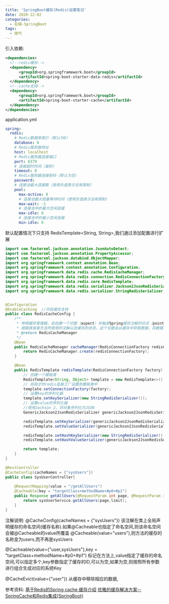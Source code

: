 ```yaml
---
title: 'SpringBoot缓存(Redis)设置笔记'
date: 2020-12-02
categories: 
  - 后端-SpringBoot
tags:
  - 技巧
---
```


引入依赖:

```xml
<dependencies>
  <!--redis缓存-->
  <dependency>
      <groupId>org.springframework.boot</groupId>
      <artifactId>spring-boot-starter-data-redis</artifactId>
  </dependency>
  <!--cache支持-->
  <dependency>
      <groupId>org.springframework.boot</groupId>
      <artifactId>spring-boot-starter-cache</artifactId>
  </dependency>
</dependencies>
```

application.yml

```yml
spring:
  redis:
    # Redis数据库索引（默认为0）
    database: 0
    # Redis服务器地址
    host: localhost
    # Redis服务器连接端口
    port: 6379
    # 连接超时时间（毫秒）
    timeout: 0
    # Redis服务器连接密码（默认为空）
    password:
    # 连接池最大连接数（使用负值表示没有限制）
    pool:
      max-active: 8
      # 连接池最大阻塞等待时间（使用负值表示没有限制）
      max-wait: -1
      # 连接池中的最大空闲连接
      max-idle: 8
      # 连接池中的最小空闲连接
      min-idle: 0
```

默认配置情况下只支持 RedisTemplate<String, String>,我们通过添加配置进行扩展

```java
import com.fasterxml.jackson.annotation.JsonAutoDetect;
import com.fasterxml.jackson.annotation.PropertyAccessor;
import com.fasterxml.jackson.databind.ObjectMapper;
import org.springframework.context.annotation.Bean;
import org.springframework.context.annotation.Configuration;
import org.springframework.data.redis.cache.RedisCacheManager;
import org.springframework.data.redis.connection.RedisConnectionFactory;
import org.springframework.data.redis.core.RedisTemplate;
import org.springframework.data.redis.serializer.Jackson2JsonRedisSerializer;
import org.springframework.data.redis.serializer.StringRedisSerializer;


@Configuration
@EnableCaching  //开启缓存支持
public class RedisCacheConfig {
    /**
     * 申明缓存管理器，会创建一个切面（aspect）并触发Spring缓存注解的切点（pointcut）
     * 根据类或者方法所使用的注解以及缓存的状态，这个切面会从缓存中获取数据，将数据添加到缓存之中或者从缓存中移除某个值
     * @return RedisCacheManager
     */
    @Bean
    public RedisCacheManager cacheManager(RedisConnectionFactory redisConnectionFactory) {
        return RedisCacheManager.create(redisConnectionFactory);
    }

    @Bean
    public RedisTemplate redisTemplate(RedisConnectionFactory factory) {
        // 创建一个模板类
        RedisTemplate<String, Object> template = new RedisTemplate<>();
        // 将刚才的redis连接工厂设置到模板类中
        template.setConnectionFactory(factory);
        // 设置key的序列化器
        template.setKeySerializer(new StringRedisSerializer());
        // 设置value的序列化器
        //使用Jackson 2，将对象序列化为JSON
        GenericJackson2JsonRedisSerializer genericJackson2JsonRedisSerializer = new GenericJackson2JsonRedisSerializer();

        redisTemplate.setKeySerializer(genericJackson2JsonRedisSerializer);
        redisTemplate.setValueSerializer(genericJackson2JsonRedisSerializer);

        redisTemplate.setHashKeySerializer(new StringRedisSerializer());
        redisTemplate.setHashValueSerializer(genericJackson2JsonRedisSerializer);

        return template;
    }
}

```

```java
@RestController
@CacheConfig(cacheNames = {"sysUsers"})
public class SysUserController{
    
    @RequestMapping(value = "/getAllUsers")
    @Cacheable(key = "targetClass+methodName+#p0+#p1")
    public Response getAllUsers(@RequestParam int page, @RequestParam int limit){
        return sysUserService.getAllUsers(page,limit);
    }
}
```

注解说明:
@CacheConfig(cacheNames = {"sysUsers"})
该注解在类上全局声明缓存的命名空间(缓存名称).如果@Cacheable也指定了命名空间,则该命名空间会被@Cacheable的value所覆盖
@Cacheable(value="users"),则方法的缓存的名称变为users,而不再是sysUsers

@Cacheable(value={"user,sysUsers"},key = "targetClass+methodName+#p0+#p1")
标记在方法上,value指定了缓存的命名空间,可以指定多个,key参数指定了缓存的ID,可以为空,如果为空,则按照所有参数进行组合生成对应的系统Key

@CacheEvict(value={"user"})
从缓存中移除相应的数据,

参考资料:
[基于Redis的Spring cache 缓存介绍](https://www.cnblogs.com/junzi2099/p/8301796.html)
[优雅的缓存解决方案--SpringCache和Redis集成(SpringBoot)](https://juejin.cn/post/6844903807646711821)
